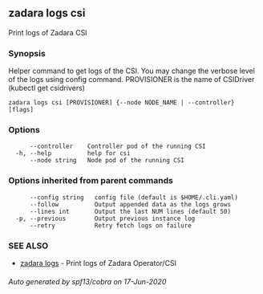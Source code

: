 ## zadara logs csi

Print logs of Zadara CSI

### Synopsis

Helper command to get logs of the CSI.
You may change the verbose level of the logs using config command. PROVISIONER is the name of CSIDriver (kubectl get csidrivers)

```
zadara logs csi [PROVISIONER] {--node NODE_NAME | --controller} [flags]
```

### Options

```
      --controller    Controller pod of the running CSI
  -h, --help          help for csi
      --node string   Node pod of the running CSI
```

### Options inherited from parent commands

```
      --config string   config file (default is $HOME/.cli.yaml)
      --follow          Output appended data as the logs grows
      --lines int       Output the last NUM lines (default 50)
  -p, --previous        Output previous instance log
      --retry           Retry fetch logs on failure
```

### SEE ALSO

* [zadara logs](zadara_logs.md)	 - Print logs of Zadara Operator/CSI

###### Auto generated by spf13/cobra on 17-Jun-2020
